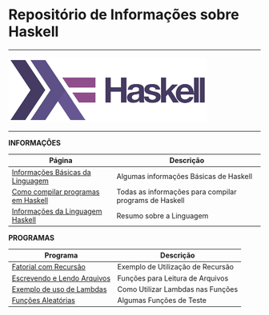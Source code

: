 # Repositório de Informações sobre Haskell

---

<img src="images/haskell_logo.png">

---

**INFORMAÇÕES**

Página | Descrição
|---|---|
[Informações Básicas da Linguagem](infos/Basico_Da_Linguagem)| Algumas informações Básicas de Haskell
[Como compilar programas em Haskell](infos/Como_Compilar)| Todas as informações para compilar programs de Haskell
[Informações da Linguagem Haskell](infos/haskell)| Resumo sobre a Linguagem

**PROGRAMAS**

Programa | Descrição
|---|---|
[Fatorial com Recursão](programs/fatorial.hs)| Exemplo de Utilização de Recursão
[Escrevendo e Lendo Arquivos](programs/arquivos.hs) | Funções para Leitura de Arquivos
[Exemplo de uso de Lambdas](programs/lambda.hs)| Como Utilizar Lambdas nas Funções
[Funções Aleatórias](programs/functions.hs)| Algumas Funções de Teste
